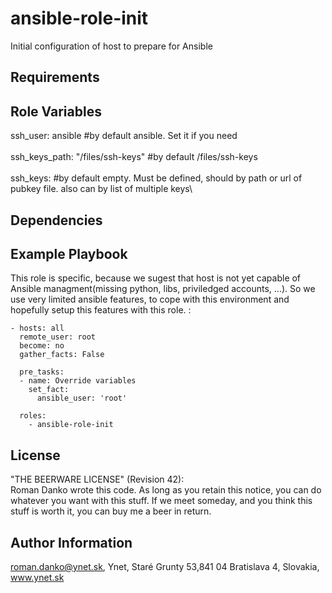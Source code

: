 ansible-role-init
=========

Initial configuration of host to prepare for Ansible 

Requirements
------------


Role Variables
--------------

ssh_user: ansible 	#by default ansible. Set it if you need\
\
ssh_keys_path: "/files/ssh-keys"	#by default /files/ssh-keys\
\
ssh_keys: 		#by default empty. Must be defined, should by path or url of pubkey file. also can by list of multiple keys\

Dependencies
------------


Example Playbook
----------------

This role is specific, because we sugest that host is not yet capable of Ansible managment(missing python, libs, priviledged accounts, ...). So we use very limited ansible features, to cope with this environment and hopefully setup this features with this role. :

	- hosts: all
	  remote_user: root
	  become: no
	  gather_facts: False
	
	  pre_tasks:
	  - name: Override variables
	    set_fact:
	      ansible_user: 'root' 
	
	  roles:
	    - ansible-role-init

License
-------

"THE BEERWARE LICENSE" (Revision 42):                                                                                                                                            
                                                                                                                                                                                 Roman Danko wrote this code. As long as you retain this notice, you can do whatever you want with this stuff. If we meet someday, and you think this stuff is worth it, you can buy me a beer in return.

Author Information
------------------

roman.danko@ynet.sk, Ynet, Staré Grunty 53,841 04 Bratislava 4, Slovakia, www.ynet.sk
